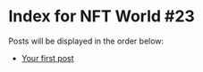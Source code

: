 # Index for NFT World #23
Posts will be displayed in the order below:

- [Your first post](./001-first.md)

